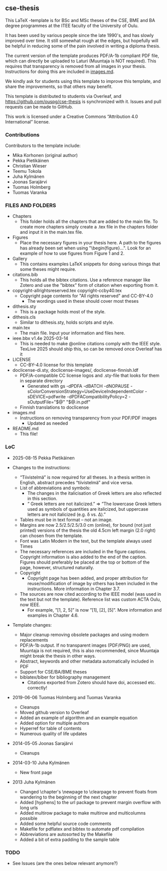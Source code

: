 ## cse-thesis

This LaTeX -template is for BSc and MSc theses of the CSE, BME and BA degree
programmes at the ITEE faculty of the University of Oulu.

It has been used by various people since the late 1990's, and has
slowly improved over time. It  still somewhat rough at the edges,
but hopefully will be helpful in reducing some of the pain involved in
writing a diploma thesis.

The current version of the template produces PDF/A-1b compliant PDF file,
which can directly be uploaded to Laturi (Muuntaja is NOT required).
This requires that transparency is removed from all images in your thesis.
Instructions for doing this are included in [images.md](images.md).

We kindly ask for students using this template to improve this template,
and share the improvements, so that others may benefit.

This template is distributed to students via Overleaf, and
https://github.com/ouspg/cse-thesis is synchronized with it. Issues
and pull requests can be made to GitHub.

This work is licensed under a Creative Commons “Attribution 4.0
International” license.

### Contributions

Contributors to the template include:

 * Mika Korhonen (original author)
 * Pekka Pietikäinen
 * Christian Wieser
 * Teemu Tokola
 * Juha Kylmänen
 * Joonas Sarajärvi
 * Tuomas Holmberg
 * Tuomas Varanka

### FILES AND FOLDERS
 * Chapters
   * This folder holds all the chapters that are added to the main file. To create more chapters simply create a .tex file in the chapters folder and input it in the main.tex file.
 * Figures
   * Place the necessary figures in your thesis here. A path to the figures has already been set when using "\begin{figure}...". Look for an example of how to use figures from Figure 1 and 2.
 * Gallery
   * This contains examples LaTeX snippets for doing various things that some theses might require. 
 * citations.bib
   * This holds all the bibtex citations. Use a reference manager like Zotero and use the "bibtex" form of citation when exporting from it.
 * copyright-allrightsreserved.tex copyright-ccby40.tex
   * Copyright page contents for "All rights reserved" and CC-BY-4.0
     * The wordings used in these should cover most theses
 * dithesis.sty
   * This is a package holds most of the style.
 * dithesis.cls
   * Similar to dithesis.sty, holds scripts and style.
 * main.tex
   * The main file. Input your information and files here.
 * ieee.bbx v1.4e 2025-03-14
   * This is needed to make @online citations comply with the IEEE style. TexLive 2025 should ship this, so can be removed once Overleaf has it
 * LICENSE
   * CC-BY-4.0 license for this template
 * doclicense-di.sty, doclicense-images/, doclicense-finnish.ldf
   * PDF/A-compatible CC license logos and .sty-file that looks for them in separate directory
     * Generated with gs -dPDFA -dBATCH -dNOPAUSE -sColorConversionStrategy=UseDeviceIndependentColor -sDEVICE=pdfwrite -dPDFACompatibilityPolicy=2 -sOutputFile="$@" "$@.in.pdf"
   * Finnish translations to doclicense
 * images.md
   * Instructions on removing transparency from your PDF/PDF images
     * Updated as needed
 * README.md
   * This file!

### LoC
 * 2025-08-15 Pekka Pietikäinen
  * Changes to the instructions:
    * “Tiivistelmä” is now required for all theses. In a thesis written in English, abstract precedes “tiivistelmä” and vice versa.
    * List of abbreviations and symbols:
      * The changes in the italicisation of Greek letters are also reflected in this section.
      * ” Greek letters are not italicized.” => ”The lowercase Greek letters used as symbols of quantities are italicized, but uppercase letters are not italicized (e.g. δ vs. Δ).”
    * Tables must be in text format – not an image.
    * Margins are now 2.5/2.5/2.5/3.0 cm (online), for bound (not just printed) versions of the thesis the old 4.5cm left margin (2.0 right) can chosen from the template.
    * Font was Latin Modern in the text, but the template always used Times
    * The necessary references are included in the figure captions. Copyright information is also added to the end of the caption. Figures should preferably be placed at the top or bottom of the page, however, structured naturally.
    * Copyright
      *  Copyright page has been added, and proper attribution for reuse/modification of image by others has been included in the instructions. More information in Chapter 3.7.
    * The sources are now cited according to the IEEE model (was used in the text but not the template). Reference list was custom ACTA Oulu, now IEEE.
      * For example, ”[1, 2, 5]” is now ”[1], [2], [5]”. More information and examples in Chapter 4.6.

  * Template changes:
    * Major cleanup removing obsolete packages and using modern replacements
    * PDF/A-1b output. If no transparent images (PDF/PNG) are used, Muuntaja is not required, this is also recommended, since Muuntaja might break the thesis in other ways.
    * Abstract, keywords and other metadata automatically included in PDF
    * Support for CSE/BA/BME theses
    * biblatex/biber for bibliography management
      * Citations exported from Zotero should have doi, accessed etc. correctly!
      
 * 2019-06-06 Tuomas Holmberg and Tuomas Varanka
   * Cleanups 
   * Moved github version to Overleaf
   * Added an example of algorithm and an example equation
   * Added option for multiple authors
   * Hyperref for table of contents
   * Numerous quality of life updates
 * 2014-05-05 Joonas Sarajärvi
   * Cleanups
 * 2014-03-10 Juha Kylmänen
   * New front page 
 * 2013 Juha Kylmänen
   * Changed \chapter's \newpage to \clearpage to prevent floats from wandering to the beginning of the next chapter
   * Added [hyphens] to the url package to prevent margin overflow with long urls
   * Added multirow package to make multirow and multicolumns possible
   * Added some helpful source code comments
   * Makefile for pdflatex and bibtex to automate pdf compilation
   * Abbreviations are autosorted by the Makefile
   * Added a bit of extra padding to the sample table

### TODO   
 * See Issues (are the ones below relevant anymore?)

